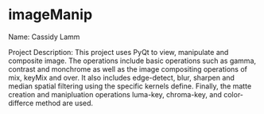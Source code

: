 # imageManip

Name: Cassidy Lamm

Project Description: This project uses PyQt to view, manipulate and composite image. The operations include basic operations such as gamma, contrast and monchrome as well as the image compositing operations of mix, keyMix and over. It also includes edge-detect, blur, sharpen and median spatial filtering using the specific kernels define. Finally, the matte creation and manipluation operations luma-key, chroma-key, and color-differce method are used. 
